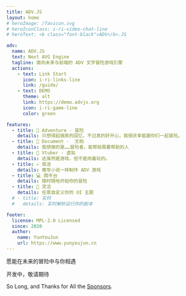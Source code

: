 ```yaml
---
title: ADV.JS
layout: home
# heroImage: /favicon.svg
# heroIconClass: i-ri-video-chat-line
# heroText: <b class="font-black">ADV</b>.JS

adv:
  name: ADV.JS
  text: Next AVG Engine
  tagline: 面向未来与前端的 ADV 文字冒险游戏引擎
  actions:
    - text: Link Start
      icon: i-ri-links-line
      link: /guide/
    - text: DEMO
      theme: alt
      link: https://demo.advjs.org
      icon: i-ri-game-line
      color: green

features:
  - title: 🧶 Adventure - 冒险
    details: 只想得起搞笑的回忆，不过真的好开心，我很庆幸能跟你们一起冒险。
  - title: 📃 Document -  文档
    details: 我想做的是……冒险者，能帮助需要帮助的人
  - title: 👴 Vtuber - 虚拟
    details: 这虽然是游戏，但不是闹着玩的。
  - title: ✍️ 简洁
    details: 像写小说一样制作 ADV 游戏
  - title: 💻 跨平台
    details: 随时随地开始你的冒险
  - title: 🎨 灵活
    details: 任意自定义你的 UI 主题
  # - title: 实时
  #   details: 实时解析运行你的剧本

footer:
  license: MPL-2.0 Licensed
  since: 2020
  author:
    name: YunYouJun
    url: https://www.yunyoujun.cn
---
```


<div class="text-center font-light text-2xl" m="t-10">

<div m="b-4" class="text-2xl font-normal gradient-text from-blue-600 to-green-500 bg-gradient-to-r">

愿能在未来的冒险中与你相遇

</div>

<p m="y-8">
开发中，敬请期待
</p>

<div class="text-2xl font-black">

So Long, and Thanks for All the [Sponsors](https://sponsors.yunyoujun.cn).

</div>

</div>
